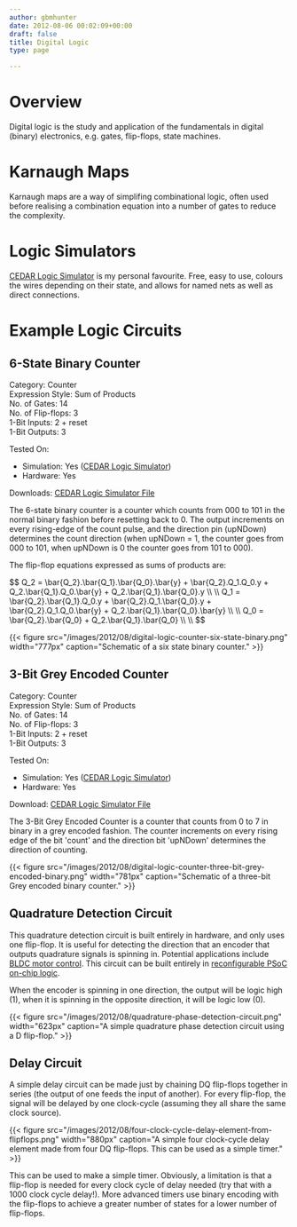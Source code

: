 ```yaml
---
author: gbmhunter
date: 2012-08-06 00:02:09+00:00
draft: false
title: Digital Logic
type: page

---
```


# Overview

Digital logic is the study and application of the fundamentals in digital (binary) electronics, e.g. gates, flip-flops, state machines.

# Karnaugh Maps

Karnaugh maps are a way of simplifing combinational logic, often used before realising a combination equation into a number of gates to reduce the complexity.

# Logic Simulators

[CEDAR Logic Simulator](http://sourceforge.net/projects/cedarlogic/) is my personal favourite. Free, easy to use, colours the wires depending on their state, and allows for named nets as well as direct connections.

# Example Logic Circuits

## 6-State Binary Counter

Category: Counter  
Expression Style: Sum of Products  
No. of Gates: 14  
No. of Flip-flops:  3  
1-Bit Inputs: 2 + reset  
1-Bit Outputs: 3  

Tested On:
* Simulation: Yes ([CEDAR Logic Simulator](http://sourceforge.net/projects/cedarlogic/))
* Hardware: Yes

Downloads: [CEDAR Logic Simulator File](https://docs.google.com/open?id=0B9GgsT_bUc27SW5sTGZDSlhWQkU)

The 6-state binary counter is a counter which counts from 000 to 101 in the normal binary fashion before resetting back to 0. The output increments on every rising-edge of the count pulse, and the direction pin (upNDown) determines the count direction (when upNDown = 1, the counter goes from 000 to 101, when upNDown is 0 the counter goes from 101 to 000).

The flip-flop equations expressed as sums of products are:

<div>$$  
Q_2 = \bar{Q_2}.\bar{Q_1}.\bar{Q_0}.\bar{y} + \bar{Q_2}.Q_1.Q_0.y + Q_2.\bar{Q_1}.Q_0.\bar{y} + Q_2.\bar{Q_1}.\bar{Q_0}.y \\ \\  
 Q_1 = \bar{Q_2}.\bar{Q_1}.Q_0.y + \bar{Q_2}.Q_1.\bar{Q_0}.y + \bar{Q_2}.Q_1.Q_0.\bar{y} + Q_2.\bar{Q_1}.\bar{Q_0}.\bar{y} \\ \\  
 Q_0 = \bar{Q_2}.\bar{Q_0} + Q_2.\bar{Q_1}.\bar{Q_0} \\ \\  
$$</div>

{{< figure src="/images/2012/08/digital-logic-counter-six-state-binary.png" width="777px" caption="Schematic of a six state binary counter."  >}}

## 3-Bit Grey Encoded Counter

Category: Counter  
 Expression Style: Sum of Products  
 No. of Gates: 14  
 No. of Flip-flops: 3  
 1-Bit Inputs: 2 + reset  
 1-Bit Outputs: 3  

 Tested On:
* Simulation: Yes ([CEDAR Logic Simulator](http://sourceforge.net/projects/cedarlogic/))
* Hardware: Yes

Download: [CEDAR Logic Simulator File](https://docs.google.com/open?id=0B9GgsT_bUc27REVITzhmQk9DMk0)

The 3-Bit Grey Encoded Counter is a counter that counts from 0 to 7 in binary in a grey encoded fashion. The counter increments on every rising edge of the bit 'count' and the direction bit 'upNDown' determines the direction of counting.

{{< figure src="/images/2012/08/digital-logic-counter-three-bit-grey-encoded-binary.png" width="781px" caption="Schematic of a three-bit Grey encoded binary counter."  >}}

## Quadrature Detection Circuit

This quadrature detection circuit is built entirely in hardware, and only uses one flip-flop. It is useful for detecting the direction that an encoder that outputs quadrature signals is spinning in. Potential applications include [BLDC motor control](http://blog.mbedded.ninja/electronics/circuit-design/bldc-motor-control). This circuit can be built entirely in [reconfigurable PSoC on-chip logic](http://blog.mbedded.ninja/programming/microcontrollers/psoc).

When the encoder is spinning in one direction, the output will be logic high (1), when it is spinning in the opposite direction, it will be logic low (0).

{{< figure src="/images/2012/08/quadrature-phase-detection-circuit.png" width="623px" caption="A simple quadrature phase detection circuit using a D flip-flop."  >}}

## Delay Circuit

A simple delay circuit can be made just by chaining DQ flip-flops together in series (the output of one feeds the input of another). For every flip-flop, the signal will be delayed by one clock-cycle (assuming they all share the same clock source).

{{< figure src="/images/2012/08/four-clock-cycle-delay-element-from-flipflops.png" width="880px" caption="A simple four clock-cycle delay element made from four DQ flip-flops. This can be used as a simple timer."  >}}

This can be used to make a simple timer. Obviously, a limitation is that a flip-flop is needed for every clock cycle of delay needed (try that with a 1000 clock cycle delay!). More advanced timers use binary encoding with the flip-flops to achieve a greater number of states for a lower number of flip-flops.
